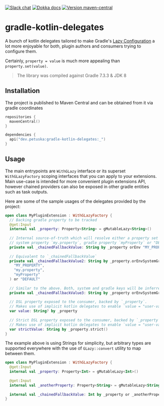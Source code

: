 [![Slack chat](https://img.shields.io/badge/kotlinlang-green?logo=slack&style=flat-square)](https://kotlinlang.slack.com/team/UL1A5BA2X)
[![Dokka docs](https://img.shields.io/badge/docs-dokka-orange?style=flat-square)](http://mpetuska.github.io/gradle-kotlin-delegates)
[![Version maven-central](https://img.shields.io/maven-central/v/dev.petuska/gradle-kotlin-delegates?logo=apache-maven&style=flat-square)](https://mvnrepository.com/artifact/dev.petuska/gradle-kotlin-delegates/latest)

# gradle-kotlin-delegates

A bunch of kotlin delegates tailored to make
Gradle's [Lazy Configuration](https://docs.gradle.org/current/userguide/lazy_configuration.html) a lot more enjoyable
for both, plugin authors and consumers trying to configure them.

Certainly, `property = value` is much more appealing than `property.set(value)`.

> The library was compiled against Gradle 7.3.3 & JDK 8

## Installation

The project is published to Maven Central and can be obtained from it via gradle coordinates

```kotlin
repositories {
  mavenCentral()
}

dependencies {
  api("dev.petuska:gradle-kotlin-delegates:_")
}
```

## Usage

The main entrypoints are `WithGLazy` interface or its superset `WithGLazyFactory` scoping interfaces that you can apply
to your extensions. Main use-case is intended for more convenient plugin extensions API, however chained providers can
also be exposed in other gradle entities such as task outputs.

Here are some of the sample usages of the delegates provided by the project:

```kotlin
open class MyPluginExtension : WithGLazyFactory {
  // Backing gradle property to be tracked
  @get:Input
  internal val _property: Property<String> = gMutableLazy<String>()
  
  // Internal source-of-truth which will resolve either a property set by user, environment variable `MY_PROPERTY`,
  // system property `my.property`, gradle property `myProperty` or "DEFAULT" value, whichever comes first.
  private val _chainedFallbackValue: String by _property orEnv "MY_PROPERTY" orSystemProperty "my.property" orGradleProperty "myProperty" or "DEFAULT"
  
  // Equivalent to `_chainedFallbackValue`
  private val _chainedFallbackValue2: String by _property.orEnvSystemGradlePropertyChain(
    "MY_PROPERTY",
    "my.property",
    "myProperty"
  ) or "DEFAULT"
  
  // Similar to the above. Both, system and gradle keys will be inferred as "my.property"
  private val _chainedFallbackValue3: String by _property orEnvSystemGradlePropertyChain "MY_PROPERTY" or "DEFAULT"
  
  // DSL property exposed to the consumer, backed by `_property`. 
  // Makes use of implicit kotlin delegates to enable `value = "user-value"` syntax
  var value: String? by _property
  
  // Strict DSL property exposed to the consumer, backed by `_property`. "Strict" mode prevents the end-user from setting non-nullable values.
  // Makes use of implicit kotlin delegates to enable `value = "user-value"` syntax
  var strictValue: String by _property.strict()
}
```

The example above is using Strings for simplicity, but arbitrary types are supported everywhere with the use
of `GLazy::convert` utility to map between them.

```kotlin
open class MyPluginExtension : WithGLazyFactory {
  @get:Input
  internal val _property: Property<Int> = gMutableLazy<Int>()
  
  @get:Input
  internal val _anotherProperty: Property<String> = gMutableLazy<String>()
  
  internal val _chainedFallbackValue: Int by _property or _anotherProperty.convert(String::toInt)
}
```
